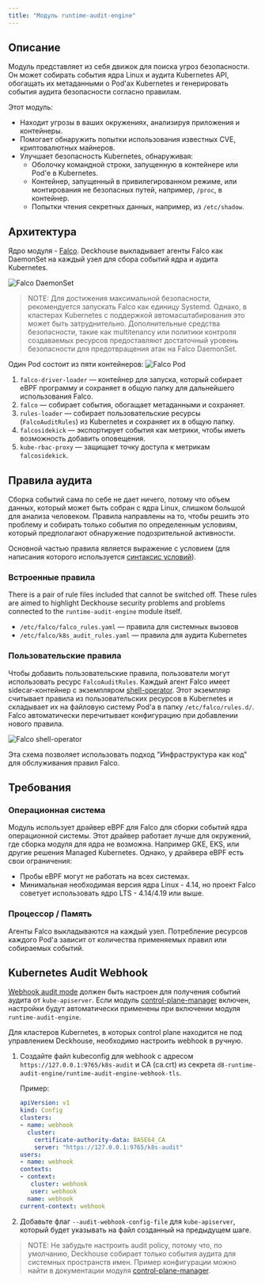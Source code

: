```yaml
---
title: "Модуль runtime-audit-engine"
---
```


## Описание

Модуль представляет из себя движок для поиска угроз безопасности.
Он может собирать события ядра Linux и аудита Kubernetes API, обогащать их метаданными о Pod'ах Kubernetes и генерировать события аудита безопасности согласно правилам.

Этот модуль:
* Находит угрозы в ваших окружениях, анализируя приложения и контейнеры.
* Помогает обнаружить попытки использования известных CVE, криптовалютных майнеров.
* Улучшает безопасность Kubernetes, обнаруживая:
  * Оболочку командной строки, запущенную в контейнере или Pod'е в Kubernetes.
  * Контейнер, запущенный в привилегированном режиме, или монтирования не безопасных путей, например, `/proc`, в контейнер.
  * Попытки чтения секретных данных, например, из `/etc/shadow`.

## Архитектура

Ядро модуля - [Falco](https://falco.org/).
Deckhouse выкладывает агенты Falco как DaemonSet на каждый узел для сбора событий ядра и аудита Kubernetes.

![Falco DaemonSet](../../images/650-runtime-audit-engine/falco_daemonset.png)

> NOTE: Для достижения максимальной безопасности, рекомендуется запускать Falco как единицу Systemd.
> Однако, в кластерах Kubernetes с поддержкой автомасштабирования это может быть затруднительно.
> Дополнительные средства безопасности, такие как multitenancy или политики контроля создаваемых ресурсов предоставляют достаточный уровень безопасности для предотвращения атак на Falco DaemonSet.

Один Pod состоит из пяти контейнеров:
![Falco Pod](../../images/650-runtime-audit-engine/falco_pod.png)

1. `falco-driver-loader` — контейнер для запуска, который собирает eBPF программу и сохраняет в общую папку для дальнейшего использования Falco.
2. `falco` — собирает события, обогащает метаданными и сохраняет.
3. `rules-loader` — собирает пользовательские ресурсы (`FalcoAuditRules`) из Kubernetes и сохраняет их в общую папку.
4. `falcosidekick` — экспортирует события как метрики, чтобы иметь возможность добавить оповещения.
5. `kube-rbac-proxy` — защищает точку доступа к метрикам `falcosidekick`.

## Правила аудита

Сборка событий сама по себе не дает ничего, потому что объем данных, который может быть собран с ядра Linux, слишком большой для анализа человеком.
Правила направлены на то, чтобы решить это проблему и собирать только события по определенным условиям, который предполагают обнаружение подозрительной активности.

Основной частью правила является выражение с условием (для написания которого используется [синтаксис условий](https://falco.org/docs/rules/conditions/)).

### Встроенные правила

There is a pair of rule files included that cannot be switched off.
These rules are aimed to highlight Deckhouse security problems and problems connected to the `runtime-audit-engine` module itself.

- `/etc/falco/falco_rules.yaml` — правила для системных вызовов
- `/etc/falco/k8s_audit_rules.yaml` — правила для аудита Kubernetes

### Пользовательские правила

Чтобы добавить пользовательские правила, пользователи могут использовать ресурс `FalcoAuditRules`.
Каждый агент Falco имеет sidecar-контейнер с экземпляром [shell-operator](https://github.com/flant/shell-operator).
Этот экземпляр считывает правила из пользовательских ресурсов в Kubernetes и складывает их на файловую систему Pod'а в папку `/etc/falco/rules.d/`.
Falco автоматически перечитывает конфигурацию при добавлении нового правила.

![Falco shell-operator](../../images/650-runtime-audit-engine/falco_shop.png)

Эта схема позволяет использовать подход "Инфраструктура как код" для обслуживания правил Falco.

## Требования

### Операционная система

Модуль использует драйвер eBPF для Falco для сборки событий ядра операционной системы. Этот драйвер работает лучше для окружений, где сборка модуля для ядра не возможна. Например GKE, EKS, или другие решения Managed Kubernetes.
Однако, у драйвера eBPF есть свои ограничения:
* Пробы eBPF могут не работать на всех системах.
* Минимальная необходимая версия ядра Linux - 4.14, но проект Falco советует использовать ядро LTS - 4.14/4.19 или выше.

### Процессор / Память

Агенты Falco выкладываются на каждый узел. Потребление ресурсов каждого Pod'а зависит от количества применяемых правил или собираемых событий.

## Kubernetes Audit Webhook

[Webhook audit mode](https://kubernetes.io/docs/tasks/debug/debug-cluster/audit/#webhook-backend) должен быть настроен для получения событий аудита от `kube-apiserver`.
Если модуль [control-plane-manager](../040-control-plane-manager/) включен, настройки будут автоматически применены при включении модуля `runtime-audit-engine`.

Для кластеров Kubernetes, в которых control plane находится не под управлением Deckhouse, необходимо настроить webhook в ручную.
1. Создайте файл kubeconfig для webhook с адресом `https://127.0.0.1:9765/k8s-audit` и CA (ca.crt) из секрета `d8-runtime-audit-engine/runtime-audit-engine-webhook-tls`.

    Пример:

    ```yaml
    apiVersion: v1
    kind: Config
    clusters:
    - name: webhook
      cluster:
        certificate-authority-data: BASE64_CA
        server: "https://127.0.0.1:9765/k8s-audit"
    users:
    - name: webhook
    contexts:
    - context:
       cluster: webhook
       user: webhook
      name: webhook
    current-context: webhook
    ```

2. Добавьте флаг `--audit-webhook-config-file` для `kube-apiserver`, который будет указывать на файл созданный на предыдущем шаге.

> NOTE: Не забудьте настроить audit policy, потому что, по умолчанию, Deckhouse собирает только события аудита для системных пространств имен.
> Пример конфигурации можно найти в документации модуля [control-plane-manager](../040-control-plane-manager/).
